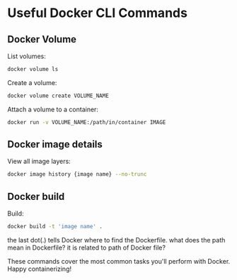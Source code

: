# Useful Docker CLI Commands

## Docker Volume
List volumes:
```sh
docker volume ls
```
Create a volume:
```sh
docker volume create VOLUME_NAME
```
Attach a volume to a container:
```sh
docker run -v VOLUME_NAME:/path/in/container IMAGE
```

## Docker image details
View all image layers:
```sh
docker image history {image name} --no-trunc
```
## Docker build
Build:
```sh
docker build -t 'image name' .
```
the last dot(.) tells Docker where to find the Dockerfile.
what does the path mean in Dockerfile? it is related to path of Docker file?

These commands cover the most common tasks you'll perform with Docker. Happy containerizing!